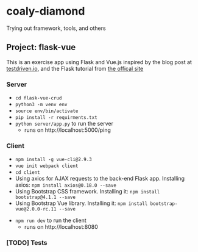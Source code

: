# coaly-diamond

Trying out framework, tools, and others

## Project: flask-vue

This is an exercise app using Flask and Vue.js inspired by the blog post at [testdriven.io](https://testdriven.io/blog/developing-a-single-page-app-with-flask-and-vuejs/#vue-setup), and the Flask tutorial from [the offical site](http://flask.pocoo.org/docs/1.0/tutorial/)

### Server

* `cd flask-vue-crud`
* `python3 -m venv env`
* `source env/bin/activate`
* `pip install -r requirments.txt`
* `python server/app.py` to run the server
  * runs on http://localhost:5000/ping

### Client

* `npm install -g vue-cli@2.9.3`
* `vue init webpack client`
* `cd client`
* Using axios for AJAX requests to the back-end Flask app. Installing axios: `npm install axios@0.18.0 --save`
* Using Bootstrap CSS framework. Installing it: `npm install bootstrap@4.1.1 --save`
* Using Bootstrap Vue library. Installing it: `npm install bootstrap-vue@2.0.0-rc.11 --save`

- `npm run dev` to run the client
  * runs on http://localhost:8080

### [TODO] Tests
